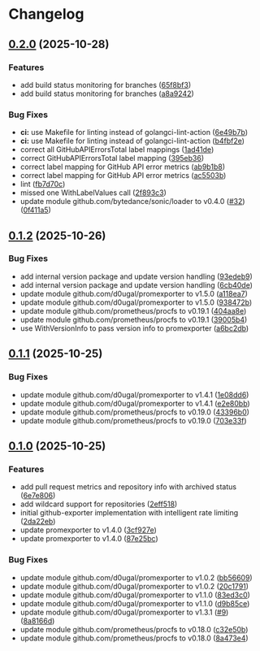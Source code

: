 # Changelog

## [0.2.0](https://github.com/d0ugal/github-exporter/compare/v0.1.2...v0.2.0) (2025-10-28)


### Features

* add build status monitoring for branches ([65f8bf3](https://github.com/d0ugal/github-exporter/commit/65f8bf32bf63f63786a69769ecb6a8b1a17dcf3e))
* add build status monitoring for branches ([a8a9242](https://github.com/d0ugal/github-exporter/commit/a8a9242d52c65dbe157526ee61d41f9e2b0d3f76))


### Bug Fixes

* **ci:** use Makefile for linting instead of golangci-lint-action ([6e49b7b](https://github.com/d0ugal/github-exporter/commit/6e49b7ba53c6bef53551f2525c9bfc1b3269a4f6))
* **ci:** use Makefile for linting instead of golangci-lint-action ([b4fbf2e](https://github.com/d0ugal/github-exporter/commit/b4fbf2e1e23e1dde8f70ef85ca38d5bd28e0d750))
* correct all GitHubAPIErrorsTotal label mappings ([1ad41de](https://github.com/d0ugal/github-exporter/commit/1ad41de4bdddec7946aa9ac0f26f32a1585117f9))
* correct GitHubAPIErrorsTotal label mapping ([395eb36](https://github.com/d0ugal/github-exporter/commit/395eb36a2c8dc7907ba0ee62c4819156686a4ef6))
* correct label mapping for GitHub API error metrics ([ab9b1b8](https://github.com/d0ugal/github-exporter/commit/ab9b1b803da2cff93752f6e67f09b07bdfa340e0))
* correct label mapping for GitHub API error metrics ([ac5503b](https://github.com/d0ugal/github-exporter/commit/ac5503b16e247f0edb0e3834a90dc54801f1db2c))
* lint ([fb7d70c](https://github.com/d0ugal/github-exporter/commit/fb7d70cb7019bafa739ba61bf56db4c48b1036c1))
* missed one WithLabelValues call ([2f893c3](https://github.com/d0ugal/github-exporter/commit/2f893c32932b00d9301f91ff42f9b08a70d6576a))
* update module github.com/bytedance/sonic/loader to v0.4.0 ([#32](https://github.com/d0ugal/github-exporter/issues/32)) ([0f411a5](https://github.com/d0ugal/github-exporter/commit/0f411a5c74aa515479ad6ebfd9f95c6fb7801056))

## [0.1.2](https://github.com/d0ugal/github-exporter/compare/v0.1.1...v0.1.2) (2025-10-26)


### Bug Fixes

* add internal version package and update version handling ([93edeb9](https://github.com/d0ugal/github-exporter/commit/93edeb9a91dfa7197da21756e08da14ccb01650d))
* add internal version package and update version handling ([6cb40de](https://github.com/d0ugal/github-exporter/commit/6cb40deef7388120edb7afe10e0f41402e361914))
* update module github.com/d0ugal/promexporter to v1.5.0 ([a118ea7](https://github.com/d0ugal/github-exporter/commit/a118ea77b63b7ce15348914cfdc125a61234edb1))
* update module github.com/d0ugal/promexporter to v1.5.0 ([938472b](https://github.com/d0ugal/github-exporter/commit/938472ba3089a1b62f413c3cc5e50516faf0e5ce))
* update module github.com/prometheus/procfs to v0.19.1 ([404aa8e](https://github.com/d0ugal/github-exporter/commit/404aa8e3eca7da5847f2083bcf3922d5aa967cf9))
* update module github.com/prometheus/procfs to v0.19.1 ([39005b4](https://github.com/d0ugal/github-exporter/commit/39005b4684b52ef68998a261255c7691dfe8a784))
* use WithVersionInfo to pass version info to promexporter ([a6bc2db](https://github.com/d0ugal/github-exporter/commit/a6bc2dbcef936535d4bd04fc0e002fa9c93d29f8))

## [0.1.1](https://github.com/d0ugal/github-exporter/compare/v0.1.0...v0.1.1) (2025-10-25)


### Bug Fixes

* update module github.com/d0ugal/promexporter to v1.4.1 ([1e08dd6](https://github.com/d0ugal/github-exporter/commit/1e08dd6e13023e0348f595b478c189548262ada1))
* update module github.com/d0ugal/promexporter to v1.4.1 ([e2e80bb](https://github.com/d0ugal/github-exporter/commit/e2e80bb4a44b4093d2ab630d0ecf7431152c7b99))
* update module github.com/prometheus/procfs to v0.19.0 ([43396b0](https://github.com/d0ugal/github-exporter/commit/43396b0380f53083b86f392fe2e1b5504271dd58))
* update module github.com/prometheus/procfs to v0.19.0 ([703e33f](https://github.com/d0ugal/github-exporter/commit/703e33faeacff6929dd0ee4c0c4caefc415a7ba6))

## [0.1.0](https://github.com/d0ugal/github-exporter/compare/v0.0.1...v0.1.0) (2025-10-25)


### Features

* add pull request metrics and repository info with archived status ([6e7e806](https://github.com/d0ugal/github-exporter/commit/6e7e806ccc057da287e4fad00067d3260cea4fd9))
* add wildcard support for repositories ([2eff518](https://github.com/d0ugal/github-exporter/commit/2eff518c0df4daf285afc7ee2d51a6e8e48fd037))
* initial github-exporter implementation with intelligent rate limiting ([2da22eb](https://github.com/d0ugal/github-exporter/commit/2da22eb938daf64d40376839de81b9db09510a62))
* update promexporter to v1.4.0 ([3cf927e](https://github.com/d0ugal/github-exporter/commit/3cf927e8474afbbf8163a7509693e6f30e4e7c87))
* update promexporter to v1.4.0 ([87e25bc](https://github.com/d0ugal/github-exporter/commit/87e25bce46ad64dc1eea902b071f2f66e9985202))


### Bug Fixes

* update module github.com/d0ugal/promexporter to v1.0.2 ([bb56609](https://github.com/d0ugal/github-exporter/commit/bb56609021ab884452e8823b858df6225fd297fe))
* update module github.com/d0ugal/promexporter to v1.0.2 ([20c1791](https://github.com/d0ugal/github-exporter/commit/20c1791efd617364e3684e80a8726ebbba0d6242))
* update module github.com/d0ugal/promexporter to v1.1.0 ([83ed3c0](https://github.com/d0ugal/github-exporter/commit/83ed3c004d4cbe65bbdd1be3baa041a757b5d19d))
* update module github.com/d0ugal/promexporter to v1.1.0 ([d9b85ce](https://github.com/d0ugal/github-exporter/commit/d9b85ce15fda622746fed32e8f2ec2e4054e6a6f))
* update module github.com/d0ugal/promexporter to v1.3.1 ([#9](https://github.com/d0ugal/github-exporter/issues/9)) ([8a8166d](https://github.com/d0ugal/github-exporter/commit/8a8166d3ca269248ac8dce826b1d43f2ee2a3ca7))
* update module github.com/prometheus/procfs to v0.18.0 ([c32e50b](https://github.com/d0ugal/github-exporter/commit/c32e50b86245962ce86f1bf8d8b4536ea0827293))
* update module github.com/prometheus/procfs to v0.18.0 ([8a473e4](https://github.com/d0ugal/github-exporter/commit/8a473e4df55d03343767c0261e6dd8ecee629c03))

